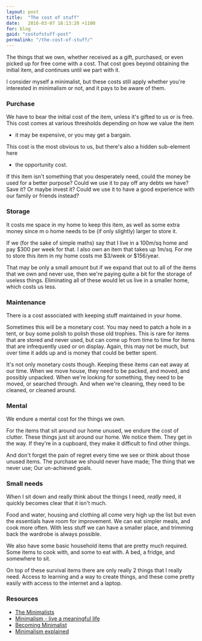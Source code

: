 ```yaml
---
layout: post
title:  "The cost of stuff"
date:   2016-03-07 18:13:20 +1100
for: blog
gaid: "costofstuff-post"
permalink: "/the-cost-of-stuff/"
---
```


The things that we own, whether received as a gift, purchased, or even picked up
for free come with a cost. That cost goes beyond obtaining the initial item, and
continues until we part with it.

I consider myself a minimalist, but these costs still apply whether you're
interested in minimalism or not, and it pays to be aware of them.

### Purchase

We have to bear the initial cost of the item, unless it's gifted to us or is
free. This cost comes at various thresholds depending on how we value the item
- it may be expensive, or you may get a bargain.

This cost is the most obvious to us, but there's also a hidden sub-element here
- the opportunity cost.

If this item isn't something that you desperately need, could the money be used
for a better purpose? Could we use it to pay off any debts we have? Save it?
Or maybe invest it? Could we use it to have a good experience with our family or
friends instead?

### Storage

It costs me space in my home to keep this item, as well as some extra money since m o
home needs to be (if only slightly) larger to store it.

If we (for the sake of simple maths) say that I live in a 100m/sq home and pay $300
per week for that. I also own an item that takes up 1m/sq. For me to store this
item in my home costs me $3/week or $156/year.

That may be only a small amount but if we expand that out to all of the items
that we own and never use, then we're paying quite a bit for the storage of useless
things. Eliminating all of these would let us live in a smaller home, which
costs us less.

### Maintenance

There is a cost associated with keeping stuff maintained in your home.

Sometimes this will be a monetary cost. You may need to patch a hole in a tent,
or buy some polish to polish those old trophies. This is rare for items that
are stored and never used, but can come up from time to time for items that are
infrequently used or on display. Again, this may not be much, but over time it
adds up and is money that could be better spent.

It's not only monetary costs though. Keeping these items can eat away at our time.
When we move house, they need to be packed, and moved, and possibly unpacked.
When we're looking for something, they need to be moved, or searched through.
And when we're cleaning, they need to be cleaned, or cleaned around.

### Mental

We endure a mental cost for the things we own.

For the items that sit around our home unused, we endure the cost of
clutter. These things just sit around our home. We notice them. They get in the
way. If they're in a cupboard, they make it difficult to find other things.

And don't forget the pain of regret every time we see or think about those
unused items. The purchase we should never have made; The thing that we never
use; Our un-achieved goals.

### Small needs

When I sit down and really think about the things I need, *really* need, it
quickly becomes clear that it isn't much.

Food and water, housing and clothing all come very high up the list but even the
essentials have room for improvement. We can eat simpler meals, and cook more
often. With less stuff we can have a smaller place, and trimming back the
wardrobe is always possible.

We also have some basic household items that are pretty much required. Some
items to cook with, and some to eat with. A bed, a fridge, and somewhere to sit.

On top of these survival items there are only really 2 things that I really
need. Access to learning and a way to create things, and these come pretty
easily with access to the internet and a laptop.

### Resources

* [The Minimalists](http://theminimalists.com)
* [Minimalism - live a meaningful
  life](http://www.amazon.com/gp/product/0615648223/ref=as_li_tl?ie=UTF8&camp=1789&creative=9325&creativeASIN=0615648223&linkCode=as2&tag=bennyhalcom-20&linkId=DC3B7B37Z233MHTW)
* [Becoming Minimalist](http://www.becomingminimalist.com/)
* [Minimalism explained](http://exilelifestyle.com/minimalism-explained/)
